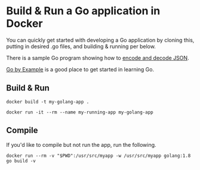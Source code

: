 # Build & Run a Go application in Docker

You can quickly get started with developing a Go application by cloning this, putting in desired .go files, and building & running per below.

There is a sample Go program showing how to [encode and decode JSON](https://gobyexample.com/json).

[Go by Example](gobyexample) is a good place to get started in learning Go.

## Build & Run

```
docker build -t my-golang-app .

docker run -it --rm --name my-running-app my-golang-app
```

## Compile

If you'd like to compile but not run the app, run the following.

```
docker run --rm -v "$PWD":/usr/src/myapp -w /usr/src/myapp golang:1.8 go build -v
```